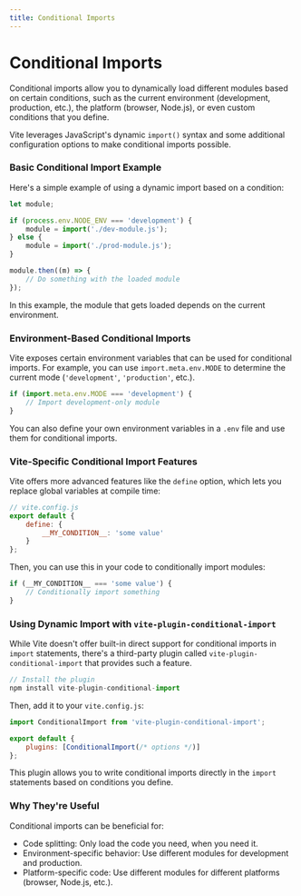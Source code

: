 ```yaml
---
title: Conditional Imports
---
```


# Conditional Imports

Conditional imports allow you to dynamically load different modules based on certain conditions, such as the current environment (development, production, etc.), the platform (browser, Node.js), or even custom conditions that you define.

Vite leverages JavaScript's dynamic `import()` syntax and some additional configuration options to make conditional imports possible.

### Basic Conditional Import Example

Here's a simple example of using a dynamic import based on a condition:

```javascript
let module;

if (process.env.NODE_ENV === 'development') {
	module = import('./dev-module.js');
} else {
	module = import('./prod-module.js');
}

module.then((m) => {
	// Do something with the loaded module
});
```

In this example, the module that gets loaded depends on the current environment.

### Environment-Based Conditional Imports

Vite exposes certain environment variables that can be used for conditional imports. For example, you can use `import.meta.env.MODE` to determine the current mode (`'development'`, `'production'`, etc.).

```javascript
if (import.meta.env.MODE === 'development') {
	// Import development-only module
}
```

You can also define your own environment variables in a `.env` file and use them for conditional imports.

### Vite-Specific Conditional Import Features

Vite offers more advanced features like the `define` option, which lets you replace global variables at compile time:

```javascript
// vite.config.js
export default {
	define: {
		__MY_CONDITION__: 'some value'
	}
};
```

Then, you can use this in your code to conditionally import modules:

```javascript
if (__MY_CONDITION__ === 'some value') {
	// Conditionally import something
}
```

### Using Dynamic Import with `vite-plugin-conditional-import`

While Vite doesn't offer built-in direct support for conditional imports in `import` statements, there's a third-party plugin called `vite-plugin-conditional-import` that provides such a feature.

```javascript
// Install the plugin
npm install vite-plugin-conditional-import
```

Then, add it to your `vite.config.js`:

```javascript
import ConditionalImport from 'vite-plugin-conditional-import';

export default {
	plugins: [ConditionalImport(/* options */)]
};
```

This plugin allows you to write conditional imports directly in the `import` statements based on conditions you define.

### Why They're Useful

Conditional imports can be beneficial for:

- Code splitting: Only load the code you need, when you need it.
- Environment-specific behavior: Use different modules for development and production.
- Platform-specific code: Use different modules for different platforms (browser, Node.js, etc.).
